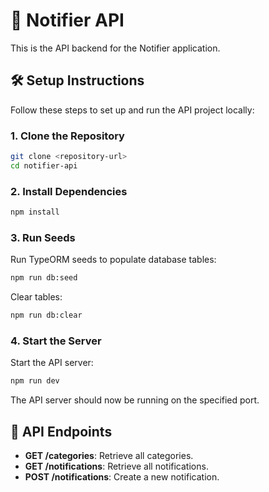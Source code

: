 # 📣 Notifier API

This is the API backend for the Notifier application.

## 🛠️ Setup Instructions

Follow these steps to set up and run the API project locally:

### 1. Clone the Repository

```bash
git clone <repository-url>
cd notifier-api
```

### 2. Install Dependencies

```bash
npm install
```

### 3. Run Seeds

Run TypeORM seeds to populate database tables:

```bash
npm run db:seed
```

Clear tables:

```bash
npm run db:clear
```

### 4. Start the Server

Start the API server:

```bash
npm run dev
```

The API server should now be running on the specified port.

## 🚀 API Endpoints

- **GET /categories**: Retrieve all categories.
- **GET /notifications**: Retrieve all notifications.
- **POST /notifications**: Create a new notification.
